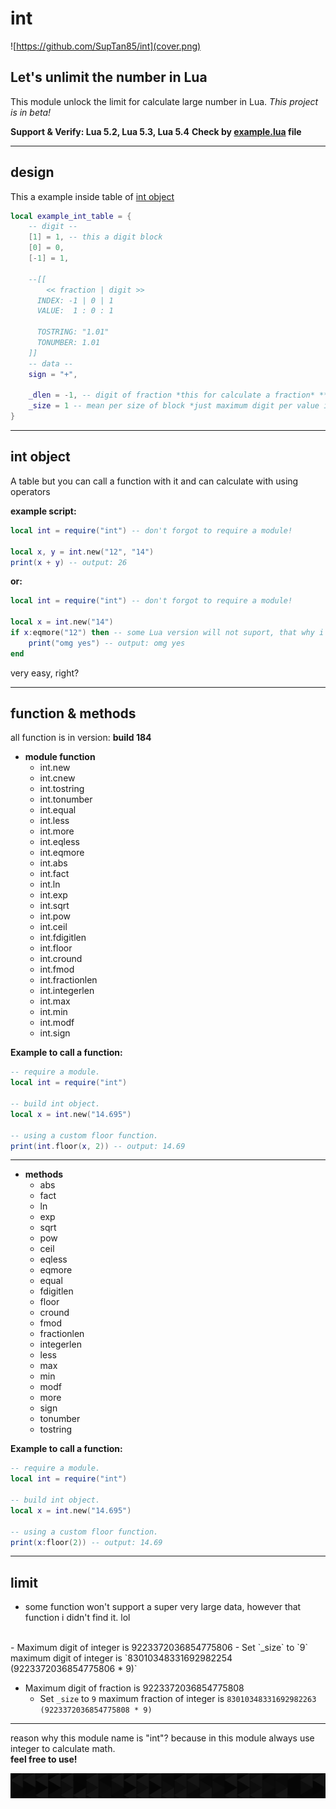 # int

![https://github.com/SupTan85/int](cover.png)

## Let's unlimit the number in Lua

This module unlock the limit for calculate large number in Lua. *This project is in beta!*

**Support & Verify: Lua 5.2, Lua 5.3, Lua 5.4**
**Check by [example.lua](example.lua) file**

---

## design

This a example inside table of [int object](#int-object)

```lua
local example_int_table = {
    -- digit --
    [1] = 1, -- this a digit block
    [0] = 0,
    [-1] = 1,

    --[[
        << fraction | digit >>
      INDEX: -1 | 0 | 1
      VALUE:  1 : 0 : 1

      TOSTRING: "1.01"
      TONUMBER: 1.01
    ]]
    -- data --
    sign = "+",

    _dlen = -1, -- digit of fraction *this for calculate a fraction* **DO NOT CHANGE. HAVE LIMIT!!**
    _size = 1 -- mean per size of block *just maximum digit per value in the digit block* **DO NOT CHANGE. HAVE LIMIT!!**
}
```

---

## int object

A table but you can call a function with it and can calculate with using operators

**example script:**

```lua
local int = require("int") -- don't forgot to require a module!

local x, y = int.new("12", "14")
print(x + y) -- output: 26
```

**or:**

```lua
local int = require("int") -- don't forgot to require a module!

local x = int.new("14")
if x:eqmore("12") then -- some Lua version will not suport, that why i recommend you to use function.
    print("omg yes") -- output: omg yes
end
```

very easy, right?

---

## function & methods

all function is in version: **build 184**

- **module function**
  - int.new
  - int.cnew
  - int.tostring
  - int.tonumber
  - int.equal
  - int.less
  - int.more
  - int.eqless
  - int.eqmore
  - int.abs
  - int.fact
  - int.ln
  - int.exp
  - int.sqrt
  - int.pow
  - int.ceil
  - int.fdigitlen
  - int.floor
  - int.cround
  - int.fmod
  - int.fractionlen
  - int.integerlen
  - int.max
  - int.min
  - int.modf
  - int.sign

**Example to call a function:**

```lua
-- require a module.
local int = require("int")

-- build int object.
local x = int.new("14.695")

-- using a custom floor function.
print(int.floor(x, 2)) -- output: 14.69
```

---

- **methods**
  - abs
  - fact
  - ln
  - exp
  - sqrt
  - pow
  - ceil
  - eqless
  - eqmore
  - equal
  - fdigitlen
  - floor
  - cround
  - fmod
  - fractionlen
  - integerlen
  - less
  - max
  - min
  - modf
  - more
  - sign
  - tonumber
  - tostring

**Example to call a function:**

```lua
-- require a module.
local int = require("int")

-- build int object.
local x = int.new("14.695")

-- using a custom floor function.
print(x:floor(2)) -- output: 14.69
```

---

## limit

- some function won't support a super very large data, however that function i didn't find it. lol
</br>
- Maximum digit of integer is 9223372036854775806
  - Set `_size` to `9` maximum digit of integer is `83010348331692982254 (9223372036854775806 * 9)`

- Maximum digit of fraction is 9223372036854775808
  - Set `_size` to `9` maximum fraction of integer is `83010348331692982263 (9223372036854775808 * 9)`

---

reason why this module name is "int"? because in this module always use integer to calculate math.\
**feel free to use!**

![end](image-d.png)
